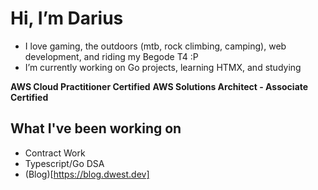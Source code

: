 # Hi, I’m Darius
- I love gaming, the outdoors (mtb, rock climbing, camping), web development, and riding my Begode T4 :P
- I’m currently working on Go projects, learning HTMX, and studying

**AWS Cloud Practitioner Certified**
**AWS Solutions Architect - Associate Certified**

## What I've been working on
- Contract Work
- Typescript/Go DSA
- (Blog)[https://blog.dwest.dev]


